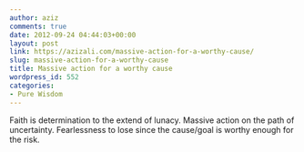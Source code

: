 ```yaml
---
author: aziz
comments: true
date: 2012-09-24 04:44:03+00:00
layout: post
link: https://azizali.com/massive-action-for-a-worthy-cause/
slug: massive-action-for-a-worthy-cause
title: Massive action for a worthy cause
wordpress_id: 552
categories:
- Pure Wisdom
---
```


Faith is determination to the extend of lunacy. Massive action on the path of uncertainty. Fearlessness to lose since the cause/goal is worthy enough for the risk.
